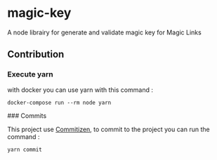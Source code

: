 # magic-key

A node librairy for generate and validate magic key for Magic Links

## Contribution

### Execute yarn

with docker you can use yarn with this command :

```shell
docker-compose run --rm node yarn
```

### Commits

This project use [Commitizen](http://commitizen.github.io/cz-cli/), to commit to the project you can run the command :

```shell
yarn commit
```
